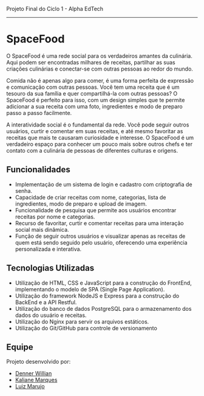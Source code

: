 Projeto Final do Ciclo 1 - Alpha EdTech
***
# SpaceFood
O SpaceFood é uma rede social para os verdadeiros amantes da culinária. Aqui podem ser encontradas milhares de receitas, partilhar as suas criações culinárias e conectar-se com outras pessoas ao redor do mundo. 

Comida não é apenas algo para comer, é uma forma perfeita de expressão e comunicação com outras pessoas. Você tem uma receita que é um tesouro da sua família e quer compartilhá-la com outras pessoas? O SpaceFood é perfeito para isso, com um design simples que te permite adicionar a sua receita com uma foto, ingredientes e modo de preparo passo a passo facilmente.

A interatividade social é o fundamental da rede. Você pode seguir outros usuários, curtir e comentar em suas receitas, e até mesmo favoritar as receitas que mais te causaram curiosidade e interesse. O SpaceFood é um verdadeiro espaço para conhecer um pouco mais sobre outros chefs e ter contato com a culinária de pessoas de diferentes culturas e origens.

## Funcionalidades
- Implementação de um sistema de login e cadastro com criptografia de senha.
- Capacidade de criar receitas com nome, categorias, lista de ingredientes, modo de preparo e upload de imagem.
- Funcionalidade de pesquisa que permite aos usuários encontrar receitas por nome e categorias.
- Recurso de favoritar, curtir e comentar receitas para uma interação social mais dinâmica.
- Função de seguir outros usuários e visualizar apenas as receitas de quem está sendo seguido pelo usuário, oferecendo uma experiência personalizada e interativa.

## Tecnologias Utilizadas
- Utilização de HTML, CSS e JavaScript para a construção do FrontEnd, implementando o modelo de SPA (Single Page Application).
- Utilização do framework NodeJS e Express para a construção do BackEnd e a API Restful.
- Utilização do banco de dados PostgreSQL para o armazenamento dos dados do usuário e receitas.
- Utilização do Nginx para servir os arquivos estáticos.
- Utilização do Git/GitHub para controle de versionamento

## Equipe
Projeto desenvolvido por:
- [Denner Willian](https://github.com/DennerFreit4s)
- [Kaliane Marques](https://github.com/kalianemarques)
- [Luiz Marujo](https://github.com/marujo15)
